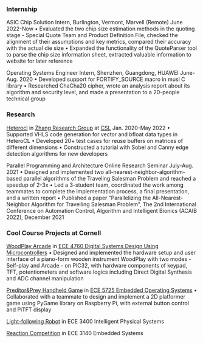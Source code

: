 ### Internship
ASIC Chip Solution Intern, Burlington, Vermont, Marvell (Remote) June 2022-Now
•	Evaluated the two chip size estimation methods in the quoting stage - Special Quote Team and Product Definition File, checked the alignment of their assumptions and key metrics, compared their accuracy with the actual die size
•	Expanded the functionality of the QuoteParser tool to parse the chip size information sheet, extracted valuable information to website for later reference

Operating Systems Engineer Intern, Shenzhen, Guangdong, HUAWEI June-Aug. 2020
•	Developed support for FORTIFY_SOURCE macro in musl C library
•	Researched ChaCha20 cipher, wrote an analysis report about its algorithm and security level, and made a presentation to a 20-people technical group


### Research
[Heterocl](https://heterocl.csl.cornell.edu/web/) in [Zhang Research Group](https://zhang.ece.cornell.edu/) at [CSL](https://www.csl.cornell.edu/) Jan. 2020-May 2022
•	Supported VHLS code generation for vector and bfloat data types in HeteroCL
•	Developed 20+ test cases for reuse buffers on matrices of different dimensions
•	Constructed a tutorial with Sobel and Canny edge detection algorithms for new developers

Parallel Programming and Architecture Online Research Seminar July-Aug. 2021
•	Designed and implemented two all-nearest-neighbor-algorithm-based parallel algorithms of the Traveling Salesman Problem and reached a speedup of 2-3x
•	Led a 3-student team, coordinated the work among teammates to complete the implementation process, a final presentation, and a written report
•	Published a paper “Parallelizing the All-Nearest-Neighbor Algorithm for Travelling Salesman Problem”, The 2nd International Conference on Automation Control, Algorithm and Intelligent Bionics (ACAIB 2022), December 2021


### Cool Course Projects at Cornell
[WoodPlay Arcade](https://people.ece.cornell.edu/land/courses/ece4760/FinalProjects/f2021/cp444_xz598/cp444_xz598/index.html) in [ECE 4760 Digital Systems Design Using Microcontrollers](https://people.ece.cornell.edu/land/courses/ece4760/)
•	Designed and implemented the hardware setup and user interface of a piano-form wooden instrument WoodPlay with two modes - Self-play and Arcade - on PIC32, with hardware components of keypad, TFT, potentiometers and software logics including Direct Digital Synthesis and ADC channel manipulation

[Preditor&Prey Handheld Game](https://courses.ece.cornell.edu/ece5990/ECE5725_Spring2021_Projects/May_17/Hand%20Held%20Game/ECE%205725%20Web/index.html) in [ECE 5725 Embedded Operating Systems](https://skovira.ece.cornell.edu/ece5725/)
•	Collaborated with a teammate to design and implement a 2D platformer game using PyGame library on Raspberry Pi, with external button control and PiTFT display

[Light-following Robot](https://pages.github.coecis.cornell.edu/xz598/xz598_ECE3400_wiki_page/) in ECE 3400 Intelligent Physical Systems

[Reaction Competition](https://pages.github.coecis.cornell.edu/ece3140-sp2020/xz598-yz476/) in ECE 3140 Embedded Systems
